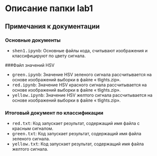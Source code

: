 # Описание папки lab1

## Примечания к документации

### Основные документы
- <span style="font-size: 1.2em;">`shen1.ipynb`</span>: Основные файлы кода, считывают изображения и классифицируют по цвету сигнала.

###Файл значений HSV
- <span style="font-size: 1.2em;">`green.ipynb`</span>: Значение HSV зеленого сигнала рассчитывается на основе изображений выборки в файле « tlights.zip».
- <span style="font-size: 1.2em;">`red.ipynb`</span>: Значение HSV красного сигнала рассчитывается на основе изображений выборки в файле « tlights.zip».
- <span style="font-size: 1.2em;">`yellow.ipynb`</span>: Значение HSV желтого сигнала рассчитывается на основе изображений выборки в файле « tlights.zip».

### Итоговый документ по классификации
- <span style="font-size: 1.2em;">`red.txt`</span>: Код запускает результат, содержащий имя файла с красным сигналом.
- <span style="font-size: 1.2em;">`green.txt`</span>: Код запускает результат, содержащий имя файла зеленого сигнала.
- <span style="font-size: 1.2em;">`yellow.txt`</span>: Код запускает результат, содержащий имя файла желтого сигнала.
